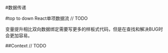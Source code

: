 #数据传递

#top to down 
React单项数据流
// TODO

变量提升相比双向数据绑定需要写更多的样板式代码，但是在查找和解决BUG时会更加容易。

##Context
// TODO
